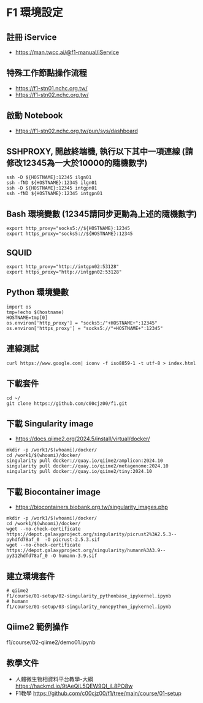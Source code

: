 # F1 環境設定
## 註冊 iService
- https://man.twcc.ai/@f1-manual/iService
## 特殊工作節點操作流程 
- https://f1-stn01.nchc.org.tw/
- https://f1-stn02.nchc.org.tw/
## 啟動 Notebook
- https://f1-stn02.nchc.org.tw/pun/sys/dashboard
## SSHPROXY, 開啟終端機, 執行以下其中一項連線 (請修改12345為一大於10000的隨機數字) 
```
ssh -D ${HOSTNAME}:12345 ilgn01
ssh -fND ${HOSTNAME}:12345 ilgn01
ssh -D ${HOSTNAME}:12345 intgpn01
ssh -fND ${HOSTNAME}:12345 intgpn01
```
## Bash 環境變數 (12345請同步更動為上述的隨機數字)
```
export http_proxy="socks5://${HOSTNAME}:12345
export https_proxy="socks5://${HOSTNAME}:12345
```

## SQUID
```
export http_proxy="http://intgpn02:53128"
export https_proxy="http://intgpn02:53128"
```

## Python 環境變數
```
import os
tmp=!echo $(hostname)
HOSTNAME=tmp[0]
os.environ['http_proxy'] = "socks5:/"+HOSTNAME+":12345" 
os.environ['https_proxy'] = "socks5://"+HOSTNAME+":12345" 
```
## 連線測試
```
curl https://www.google.com| iconv -f iso8859-1 -t utf-8 > index.html
```
## 下載套件
```
cd ~/
git clone https://github.com/c00cjz00/f1.git
```
## 下載 Singularity image
- https://docs.qiime2.org/2024.5/install/virtual/docker/
```
mkdir -p /work1/$(whoami)/docker/
cd /work1/$(whoami)/docker/
singularity pull docker://quay.io/qiime2/amplicon:2024.10
singularity pull docker://quay.io/qiime2/metagenome:2024.10
singularity pull docker://quay.io/qiime2/tiny:2024.10
```
## 下載 Biocontainer image
- https://biocontainers.biobank.org.tw/singularity_images.php
```
mkdir -p /work1/$(whoami)/docker/
cd /work1/$(whoami)/docker/
wget --no-check-certificate https://depot.galaxyproject.org/singularity/picrust2%3A2.5.3--pyhdfd78af_0  -O picrust-2.5.3.sif
wget --no-check-certificate https://depot.galaxyproject.org/singularity/humann%3A3.9--py312hdfd78af_0 -O humann-3.9.sif
```
## 建立環境套件
```
# qiime2
f1/course/01-setup/02-singularity_pythonbase_ipykernel.ipynb
# humann
f1/course/01-setup/03-singularity_nonepython_ipykernel.ipynb
```
## Qiime2 範例操作
f1/course/02-qiime2/demo01.ipynb

##  教學文件
- 人體微生物相資料平台教學-大綱 https://hackmd.io/9tAeQiL5QEW9QI_iL8PO8w
- F1教學 https://github.com/c00cjz00/f1/tree/main/course/01-setup
